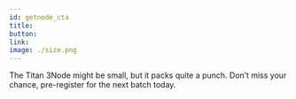 ```yaml
---
id: getnode_cta
title:
button: 
link: 
image: ./size.png
---
```


The Titan 3Node might be small, but it packs quite a punch. Don’t miss your chance, pre-register for the next batch today.

